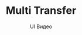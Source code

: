 ---
layout: embed
permalink: apps/bank/business-processes/multi-transfer/ux-videos
lang: ru
page_id: apps-bank-business-processes-multi-transfer-video


title: Multi Transfer
subtitle: UI Видео
backUrl: /ru/apps/bank/business-processes/multi-transfer/

description: Diagrams
---